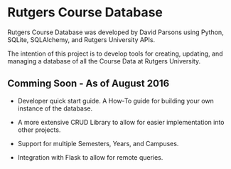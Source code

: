 # Rutgers Course Database

Rutgers Course Database was developed by David Parsons using Python, SQLite, SQLAlchemy, and Rutgers University APIs.

The intention of this project is to develop tools for creating, updating, and managing a database of all the Course Data at Rutgers University.

## Comming Soon - As of August 2016

- Developer quick start guide. A How-To guide for building your own instance of the database.

- A more extensive CRUD Library to allow for easier implementation into other projects.

- Support for multiple Semesters, Years, and Campuses.

- Integration with Flask to allow for remote queries.